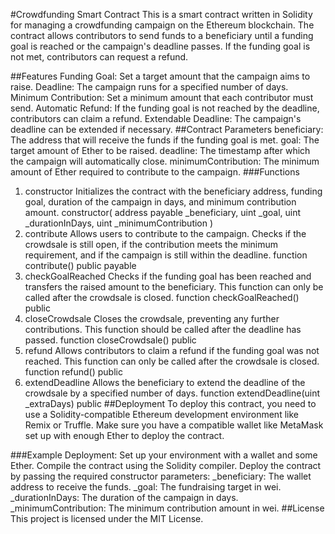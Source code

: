 #Crowdfunding Smart Contract
This is a smart contract written in Solidity for managing a crowdfunding campaign on the Ethereum blockchain. The contract allows contributors to send funds to a beneficiary until a funding goal is reached or the campaign's deadline passes. If the funding goal is not met, contributors can request a refund.

##Features
Funding Goal: Set a target amount that the campaign aims to raise.
Deadline: The campaign runs for a specified number of days.
Minimum Contribution: Set a minimum amount that each contributor must send.
Automatic Refund: If the funding goal is not reached by the deadline, contributors can claim a refund.
Extendable Deadline: The campaign's deadline can be extended if necessary.
##Contract Parameters
beneficiary: The address that will receive the funds if the funding goal is met.
goal: The target amount of Ether to be raised.
deadline: The timestamp after which the campaign will automatically close.
minimumContribution: The minimum amount of Ether required to contribute to the campaign.
###Functions
1. constructor
Initializes the contract with the beneficiary address, funding goal, duration of the campaign in days, and minimum contribution amount.
constructor(
    address payable _beneficiary,
    uint _goal,
    uint _durationInDays,
    uint _minimumContribution
)
2. contribute
Allows users to contribute to the campaign. Checks if the crowdsale is still open, if the contribution meets the minimum requirement, and if the campaign is still within the deadline.
function contribute() public payable
3. checkGoalReached
Checks if the funding goal has been reached and transfers the raised amount to the beneficiary. This function can only be called after the crowdsale is closed.
function checkGoalReached() public
4. closeCrowdsale
Closes the crowdsale, preventing any further contributions. This function should be called after the deadline has passed.
function closeCrowdsale() public
5. refund
Allows contributors to claim a refund if the funding goal was not reached. This function can only be called after the crowdsale is closed.
function refund() public
6. extendDeadline
Allows the beneficiary to extend the deadline of the crowdsale by a specified number of days.
function extendDeadline(uint _extraDays) public
##Deployment
To deploy this contract, you need to use a Solidity-compatible Ethereum development environment like Remix or Truffle. Make sure you have a compatible wallet like MetaMask set up with enough Ether to deploy the contract.

###Example Deployment:
Set up your environment with a wallet and some Ether.
Compile the contract using the Solidity compiler.
Deploy the contract by passing the required constructor parameters:
_beneficiary: The wallet address to receive the funds.
_goal: The fundraising target in wei.
_durationInDays: The duration of the campaign in days.
_minimumContribution: The minimum contribution amount in wei.
##License
This project is licensed under the MIT License.

